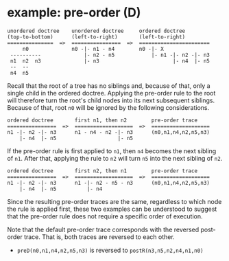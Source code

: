 
<!-- ======================================================================= -->
# example: pre-order (D)

```
unordered doctree    unordered doctree     ordered doctree
(top-to-bottom)      (left-to-right)       (left-to-right)
===============  =>  ================  =>  =======================
     n0              n0 -|- n1 - n4        n0 -|- X
 ----------              |- n2 - n5            |- n1 -|- n2 -|- n3
 n1  n2  n3              |- n3                        |- n4  |- n5
 --  --
 n4  n5
```

Recall that the root of a tree has no siblings and, because of that, only a
single child in the ordered doctree. Applying the pre-order rule to the root
will therefore turn the root's child nodes into its next subsequent siblings.
Because of that, root `n0` will be ignored by the following considerations.

```
ordered doctree       first n1, then n2        pre-order trace
================  =>  ===================  =>  ===================
n1 -|- n2 -|- n3      n1 - n4 - n2 -|- n3      (n0,n1,n4,n2,n5,n3)
    |- n4  |- n5                    |- n5
```

If the pre-order rule is first applied to `n1`, then `n4` becomes the next
sibling of `n1`. After that, applying the rule to `n2` will turn `n5` into
the next sibling of `n2`.

```
ordered doctree       first n2, then n1        pre-order trace
================  =>  ===================  =>  ===================
n1 -|- n2 -|- n3      n1 -|- n2 - n5 - n3      (n0,n1,n4,n2,n5,n3)
    |- n4  |- n5          |- n4
```

Since the resulting pre-order traces are the same, regardless to which node
the rule is applied first, these two examples can be understood to suggest
that the pre-order rule does not require a specific order of execution.

Note that the default pre-order trace corresponds with the reversed post-order
trace. That is, both traces are reversed to each other.

* `preD(n0,n1,n4,n2,n5,n3)` is reversed to `postR(n3,n5,n2,n4,n1,n0)`
